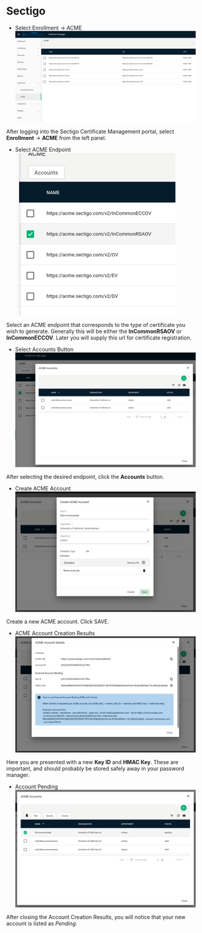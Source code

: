 # Sectigo


* Select Enrollment -> ACME
![SCM Enrollment ACME](../../docs/1-scm-enrollment_ACME.png)

After logging into the Sectigo Certificate Management portal, select **Enrollment** -> **ACME** from the left panel.



* Select ACME Endpoint
![SCM Enrollment ACME](../../docs/2-scm-select-acme-endpoint.png)

Select an ACME endpoint that corresponds to the type of certificate you wish to generate.  Generally this will be either the **InCommonRSAOV** or **InCommonECCOV**.  Later you will supply this url for certificate registration.



* Select Accounts Button
![SCM Enrollment ACME](../../docs/3-scm-select-accounts-button.png)

After selecting the desired endpoint, click the **Accounts** button.



* Create ACME Account
![SCM Enrollment ACME](../../docs/4-scm-create-acme-account.png)

Create a new ACME account.  Click SAVE.


* ACME Account Creation Results
![SCM Enrollment ACME](../../docs/5-scm-acme-account-creation-results.png)

Here you are presented with a new **Key ID** and **HMAC Key**.  These are important, and should probably be stored safely away in your password manager.  


* Account Pending
![SCM Enrollment ACME](../../docs/6-scm-account-pending.png)

After closing the Account Creation Results, you will notice that your new account is listed as _Pending_.

